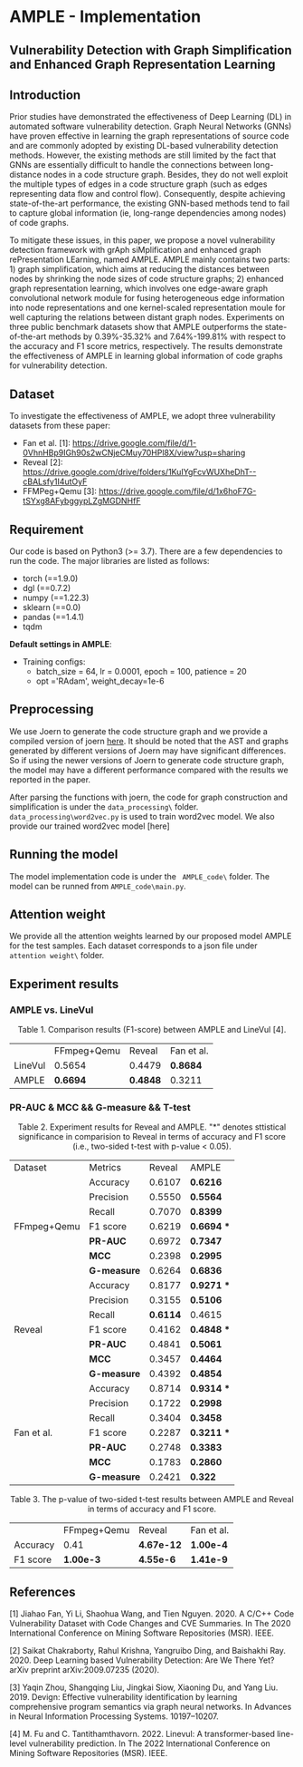 # AMPLE - Implementation
## Vulnerability Detection with Graph Simplification and Enhanced Graph Representation Learning

## Introduction
Prior studies have demonstrated the effectiveness of Deep Learning (DL) in automated software vulnerability detection. Graph Neural Networks (GNNs) have proven effective in learning the graph representations of source code and are commonly adopted by existing DL-based vulnerability detection methods. However, the existing methods are still limited by the fact that GNNs are essentially difficult to handle the connections between long-distance nodes in a code structure graph. Besides, they do not well exploit the multiple types of edges in a code structure graph (such as edges representing data flow and control flow). Consequently, despite achieving state-of-the-art performance, the existing GNN-based methods tend to fail to capture global information (ie, long-range dependencies among nodes) of code graphs. 

To mitigate these issues, in this paper, we propose a novel vulnerability detection framework with grAph siMplification and enhanced graph rePresentation LEarning, named AMPLE. AMPLE mainly contains two parts: 1) graph simplification, which aims at reducing the distances between nodes by shrinking the node sizes of code structure graphs; 2) enhanced graph representation learning, which involves one edge-aware graph convolutional network module for fusing heterogeneous edge information into node representations and one kernel-scaled representation moule for well capturing the relations between distant graph nodes. Experiments on three public benchmark datasets show that AMPLE outperforms the state-of-the-art methods by 0.39%-35.32% and 7.64%-199.81% with respect to the accuracy and F1 score metrics, respectively. The results demonstrate the effectiveness of AMPLE in learning global information of code graphs for vulnerability detection.

## Dataset
To investigate the effectiveness of AMPLE, we adopt three vulnerability datasets from these paper: 
* Fan et al. [1]: <https://drive.google.com/file/d/1-0VhnHBp9IGh90s2wCNjeCMuy70HPl8X/view?usp=sharing>
* Reveal [2]: https://drive.google.com/drive/folders/1KuIYgFcvWUXheDhT--cBALsfy1I4utOyF
* FFMPeg+Qemu [3]: https://drive.google.com/file/d/1x6hoF7G-tSYxg8AFybggypLZgMGDNHfF

## Requirement
Our code is based on Python3 (>= 3.7). There are a few dependencies to run the code. The major libraries are listed as follows:
* torch  (==1.9.0)
* dgl  (==0.7.2)
* numpy  (==1.22.3)
* sklearn  (==0.0)
* pandas  (==1.4.1)
* tqdm

**Default settings in AMPLE**:
* Training configs: 
    * batch_size = 64, lr = 0.0001, epoch = 100, patience = 20
    * opt ='RAdam', weight_decay=1e-6

## Preprocessing
We use Joern to generate the code structure graph and we provide a compiled version of joern [here](https://zenodo.org/record/7323504#.Y3OQL3ZByUk). It should be noted that the AST and graphs generated by different versions of Joern may have significant differences. So if using the newer versions of Joern to generate code structure graph, the model may have a different performance compared with the results we reported in the paper.

After parsing the functions with joern, the code for graph construction and simplification is under the ```data_processing\``` folder. ```data_processing\word2vec.py``` is used to train word2vec model. We also provide our trained word2vec model [here] 

## Running the model
The model implementation code is under the ``` AMPLE_code\``` folder. The model can be runned from ```AMPLE_code\main.py```.

## Attention weight
We provide all the attention weights learned by our proposed model AMPLE for the test samples. Each dataset corresponds to a json file under ```attention weight\``` folder.

## Experiment results
###  AMPLE vs. LineVul  
<center>Table 1. Comparison results (F1-score) between AMPLE and LineVul [4].</center>

<table align="center">
<tr>
    <td>  </td>
    <td>FFmpeg+Qemu</td>
    <td>Reveal</td>
    <td>Fan et al.</td>
</tr>
<tr>
    <td>LineVul</td>
    <td>0.5654</td>
    <td>0.4479</td>
    <td><b>0.8684</b></td>
</tr>
<tr>
    <td>AMPLE</td>
    <td><b>0.6694</b></td>
    <td><b>0.4848</b></td>
    <td>0.3211</td>
</tr>
</table>

### PR-AUC & MCC && G-measure && T-test
<center>Table 2. Experiment results for Reveal and AMPLE. "*" denotes sttistical significance in comparision to Reveal in terms of accuracy and F1 score (i.e., two-sided t-test with p-value < 0.05).</center>


<table align="center">
    <tr>
        <td>Dataset</td> 
        <td>Metrics</td>
         <td>Reveal</td> 
         <td>AMPLE</td>
         <!-- <td>Improment</td> -->

   </tr>
    <tr>
        <td rowspan="7">FFmpeg+Qemu</td>  
        <td>Accuracy</td> 
        <td>0.6107</td>    
        <td><b>0.6216</b></td>
    </tr>
    <tr>
        <td>Precision</td>    
        <td>0.5550</td>    
        <td><b>0.5564</b></td>  
    </tr>
    <tr>
        <td>Recall</td>    
        <td>0.7070</td>    
        <td><b>0.8399</b></td>  
    </tr>
    <tr>
        <td>F1 score</td>    
        <td>0.6219</td>    
        <td><b>0.6694 *</b></td>
    </tr>
    <tr>
        <td><b>PR-AUC</b></td>    
        <td>0.6972</td>    
        <td><b>0.7347</b></td>  
    </tr>
    <tr>
       <td><b>MCC</b></td>
       <td>0.2398</td>    
        <td><b>0.2995</b></td>  
    </tr>
    <tr>
       <td><b>G-measure</b></td>
       <td>0.6264</td>    
        <td><b>0.6836</b></td>  
    </tr>
    <tr>
        <td rowspan="7">Reveal</td>  
        <td>Accuracy</td> 
        <td>0.8177</td>    
        <td><b>0.9271 *</b></td>  
    </tr>
    <tr>
        <td>Precision</td>    
        <td>0.3155</td>    
        <td><b>0.5106</b></td>  
    </tr>
    <tr>
        <td>Recall</td>    
        <td><b>0.6114</b></td>    
        <td>0.4615</td>  
    </tr>
    <tr>
        <td>F1 score</td>    
        <td>0.4162</td>    
        <td><b>0.4848 *</b></td>  
    </tr>
    <tr>
        <td><b>PR-AUC</b></td>    
        <td>0.4841</td>    
        <td><b>0.5061</b></td>  
    </tr>
    <tr>
       <td><b>MCC</b></td>
       <td>0.3457</td>    
        <td><b>0.4464</b></td>  
    </tr>
    <tr>
       <td><b>G-measure</b></td>
       <td>0.4392</td>    
        <td><b>0.4854</b></td>  
    </tr>
    <tr>
        <td rowspan="7">Fan et al.</td>   
        <td>Accuracy</td>    
        <td>0.8714</td>    
        <td><b>0.9314 *</b></td>  
    </tr>
    <tr>
       <td>Precision</td>
       <td>0.1722</td>    
        <td><b>0.2998</b></td>  
    </tr>
    <tr>
       <td>Recall</td>
       <td>0.3404</td>    
        <td><b>0.3458</b></td>  
    </tr>
    <tr>
       <td>F1 score</td>
       <td>0.2287</td>    
        <td><b>0.3211 *</b></td>  
    </tr>
    <tr>
       <td><b>PR-AUC</b></td>
       <td>0.2748</td>    
        <td><b>0.3383</b></td>  
    </tr>
    <tr>
       <td><b>MCC</b></td>
       <td>0.1783</td>    
        <td><b>0.2860</b></td>  
    </tr>    
    <tr>
       <td><b>G-measure</b></td>
       <td>0.2421</td>    
        <td><b>0.322</b></td>  
    </tr>			
</table>

<center>Table 3. The p-value of two-sided t-test results between AMPLE and Reveal in terms of accuracy and F1 score.</center>

<table align="center">
<tr>
    <td></td>
    <td>FFmpeg+Qemu</td>
    <td>Reveal</td>
    <td>Fan et al.</td>
</tr>
<tr>
    <td>Accuracy</td>
    <td>0.41</td>
    <td><b>4.67e-12</b></td>
    <td><b>1.00e-4</b></td>
</tr>
<tr>
    <td>F1 score</td>
    <td><b>1.00e-3</b></td>
    <td><b>4.55e-6</b></td>
    <td><b>1.41e-9</b></td>
</tr>
</table>


<!-- #### T-test

<table>
<tr>
    <td> </td>
</tr>

</table> -->

## References
[1] Jiahao Fan, Yi Li, Shaohua Wang, and Tien Nguyen. 2020. A C/C++ Code Vulnerability Dataset with Code Changes and CVE Summaries. In The 2020 International Conference on Mining Software Repositories (MSR). IEEE.

[2] Saikat Chakraborty, Rahul Krishna, Yangruibo Ding, and Baishakhi Ray. 2020. Deep Learning based Vulnerability Detection: Are We There Yet? arXiv preprint arXiv:2009.07235 (2020).

[3] Yaqin Zhou, Shangqing Liu, Jingkai Siow, Xiaoning Du, and Yang Liu. 2019. Devign: Effective vulnerability identification by learning comprehensive program semantics via graph neural networks. In Advances in Neural Information Processing Systems. 10197–10207.

[4] M. Fu and C. Tantithamthavorn. 2022. Linevul: A transformer-based line-level vulnerability prediction. In The 2022 International Conference on Mining Software Repositories (MSR). IEEE.

